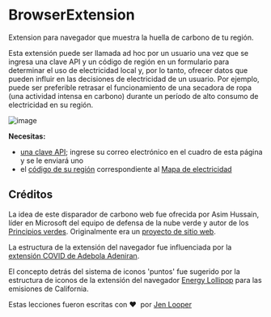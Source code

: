 # BrowserExtension
Extension para navegador que muestra la huella de carbono de tu región.

Esta extensión puede ser llamada ad hoc por un usuario una vez que se ingresa una clave API y un código de región en un formulario para determinar el uso de electricidad local y, por lo tanto, ofrecer datos que pueden influir en las decisiones de electricidad de un usuario. Por ejemplo, puede ser preferible retrasar el funcionamiento de una secadora de ropa (una actividad intensa en carbono) durante un período de alto consumo de electricidad en su región.


![image](https://github.com/Yoel-Gasca/BrowserExtension/assets/83617933/90a6ff3e-c9b9-4613-aa79-a8ac2fbf9674)


**Necesitas:**

- [una clave API](https://www.co2signal.com/); ingrese su correo electrónico en el cuadro de esta página y se le enviará uno
- el [código de su región](http://api.electricitymap.org/v3/zones) correspondiente al [Mapa de electricidad](https://www.electricitymap.org/map) 

## Créditos

La idea de este disparador de carbono web fue ofrecida por Asim Hussain, líder en Microsoft del equipo de defensa de la nube verde y autor de los [Principios verdes](https://principles.green/). Originalmente era un [proyecto de sitio web](https://github.com/jlooper/green).

La estructura de la extensión del navegador fue influenciada por la [extensión COVID de Adebola Adeniran](https://github.com/onedebos/covtension).

El concepto detrás del sistema de iconos 'puntos' fue sugerido por la estructura de iconos de la extensión del navegador [Energy Lollipop](https://energylollipop.com/) para las emisiones de California.

Estas lecciones fueron escritas con ♥ ️ por [Jen Looper](https://www.twitter.com/jenlooper)

